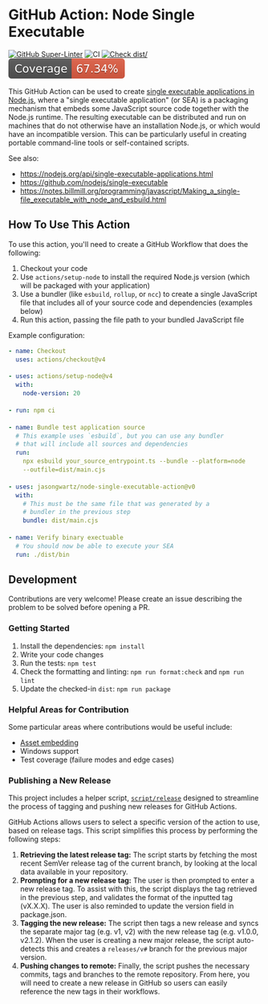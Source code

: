 # GitHub Action: Node Single Executable

[![GitHub Super-Linter](https://github.com/jasongwartz/node-single-executable-action/actions/workflows/linter.yml/badge.svg)](https://github.com/super-linter/super-linter)
![CI](https://github.com/jasongwartz/node-single-executable-action/actions/workflows/ci.yml/badge.svg)
[![Check dist/](https://github.com/jasongwartz/node-single-executable-action/actions/workflows/check-dist.yml/badge.svg)](https://github.com/actions/typescript-action/actions/workflows/check-dist.yml)
[![Coverage](./badges/coverage.svg)](./badges/coverage.svg)

This GitHub Action can be used to create
[single executable applications in Node.js](https://nodejs.org/api/single-executable-applications.html),
where a "single executable application" (or SEA) is a packaging mechanism that
embeds some JavaScript source code together with the Node.js runtime. The
resulting executable can be distributed and run on machines that do not
otherwise have an installation Node.js, or which would have an incompatible
version. This can be particularly useful in creating portable command-line tools
or self-contained scripts.

See also:

- https://nodejs.org/api/single-executable-applications.html
- https://github.com/nodejs/single-executable
- https://notes.billmill.org/programming/javascript/Making_a_single-file_executable_with_node_and_esbuild.html

## How To Use This Action

To use this action, you'll need to create a GitHub Workflow that does the
following:

1. Checkout your code
1. Use `actions/setup-node` to install the required Node.js version (which will
   be packaged with your application)
1. Use a bundler (like `esbuild`, `rollup`, or `ncc`) to create a single
   JavaScript file that includes all of your source code and dependencies
   (examples below)
1. Run this action, passing the file path to your bundled JavaScript file

Example configuration:

```yaml
- name: Checkout
  uses: actions/checkout@v4

- uses: actions/setup-node@v4
  with:
    node-version: 20

- run: npm ci

- name: Bundle test application source
  # This example uses `esbuild`, but you can use any bundler
  # that will include all sources and dependencies
  run:
    npx esbuild your_source_entrypoint.ts --bundle --platform=node
    --outfile=dist/main.cjs

- uses: jasongwartz/node-single-executable-action@v0
  with:
    # This must be the same file that was generated by a
    # bundler in the previous step
    bundle: dist/main.cjs

- name: Verify binary exectuable
  # You should now be able to execute your SEA
  run: ./dist/bin
```

## Development

Contributions are very welcome! Please create an issue describing the problem to
be solved before opening a PR.

### Getting Started

1. Install the dependencies: `npm install`
1. Write your code changes
1. Run the tests: `npm test`
1. Check the formatting and linting: `npm run format:check` and `npm run lint`
1. Update the checked-in `dist`: `npm run package`

### Helpful Areas for Contribution

Some particular areas where contributions would be useful include:

- [Asset embedding](https://nodejs.org/api/single-executable-applications.html#assets)
- Windows support
- Test coverage (failure modes and edge cases)

### Publishing a New Release

This project includes a helper script, [`script/release`](./script/release)
designed to streamline the process of tagging and pushing new releases for
GitHub Actions.

GitHub Actions allows users to select a specific version of the action to use,
based on release tags. This script simplifies this process by performing the
following steps:

1. **Retrieving the latest release tag:** The script starts by fetching the most
   recent SemVer release tag of the current branch, by looking at the local data
   available in your repository.
1. **Prompting for a new release tag:** The user is then prompted to enter a new
   release tag. To assist with this, the script displays the tag retrieved in
   the previous step, and validates the format of the inputted tag (vX.X.X). The
   user is also reminded to update the version field in package.json.
1. **Tagging the new release:** The script then tags a new release and syncs the
   separate major tag (e.g. v1, v2) with the new release tag (e.g. v1.0.0,
   v2.1.2). When the user is creating a new major release, the script
   auto-detects this and creates a `releases/v#` branch for the previous major
   version.
1. **Pushing changes to remote:** Finally, the script pushes the necessary
   commits, tags and branches to the remote repository. From here, you will need
   to create a new release in GitHub so users can easily reference the new tags
   in their workflows.
